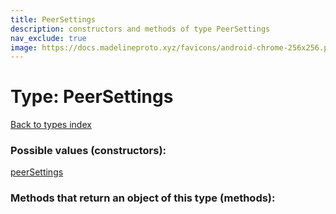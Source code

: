 ```yaml
---
title: PeerSettings
description: constructors and methods of type PeerSettings
nav_exclude: true
image: https://docs.madelineproto.xyz/favicons/android-chrome-256x256.png
---
```

# Type: PeerSettings
[Back to types index](index.html)



### Possible values (constructors):

[peerSettings](/API_docs/constructors/peerSettings.html)  



### Methods that return an object of this type (methods):



